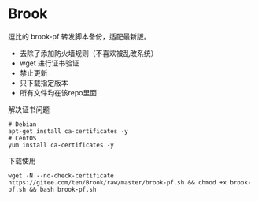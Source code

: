 # Brook
逗比的 brook-pf 转发脚本备份，适配最新版。

- 去除了添加防火墙规则（不喜欢被乱改系统）
- wget 进行证书验证
- 禁止更新
- 只下载指定版本
- 所有文件均在该repo里面

解决证书问题
```
# Debian
apt-get install ca-certificates -y
# CentOS
yum install ca-certificates -y
```

下载使用
```
wget -N --no-check-certificate https://gitee.com/ten/Brook/raw/master/brook-pf.sh && chmod +x brook-pf.sh && bash brook-pf.sh

```
